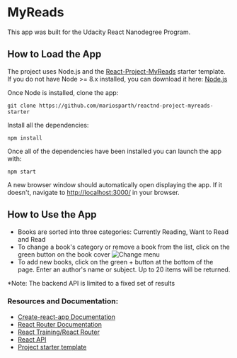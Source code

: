 # MyReads

This app was built for the Udacity React Nanodegree Program.

## How to Load the App

The project uses Node.js and the [React-Project-MyReads](https://github.com/udacity/reactnd-project-myreads-starter) starter template. If you do not have Node >= 8.x installed, you can download it here: [Node.js](https://nodejs.org/en/)

Once Node is installed, clone the app:
```
git clone https://github.com/mariosparth/reactnd-project-myreads-starter
```
Install all the dependencies:
```
npm install
```
Once all of the dependencies have been installed you can launch the app with:
```
npm start
```

A new browser window should automatically open displaying the app.  If it doesn't, navigate to [http://localhost:3000/](http://localhost:3000/) in your browser.

## How to Use the App
* Books are sorted into three categories: Currently Reading, Want to Read and Read
* To change a book's category or remove a book from the list, click on the green button on  the book cover
![Change menu](src/screenshots/change-shelf.png "change")
* To add new books, click on the green + button at the bottom of the page.
Enter an author's name or subject. Up to 20 items will be returned.

*Note: The backend API is limited to a fixed set of results

### Resources and Documentation:
* [Create-react-app Documentation](https://github.com/facebookincubator/create-react-app)
* [React Router Documentation](http://knowbody.github.io/react-router-docs/)
* [React Training/React Router](https://reacttraining.com/react-router/web/api/BrowserRouter)
* [React API](https://facebook.github.io/react/docs/react-api.html)
* [Project starter template](https://github.com/udacity/reactnd-project-myreads-starter)
